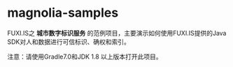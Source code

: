 # magnolia-samples
FUXI.IS之 **城市数字标识服务** 的范例项目，主要演示如何使用FUXI.IS提供的Java SDK对人和数据进行可信标识、确权和索引。

注意：请使用Gradle7.0和JDK 1.8 以上版本打开此项目。

